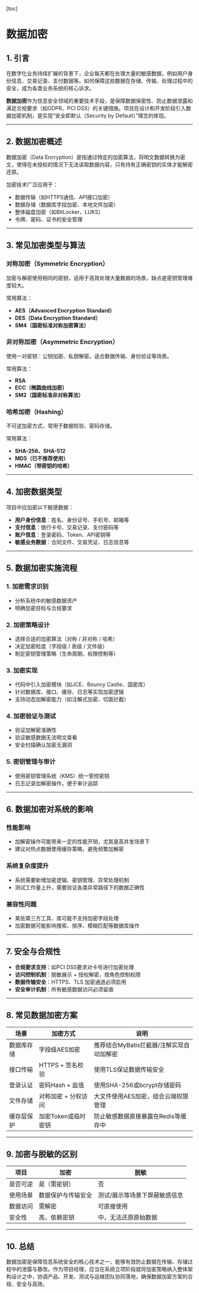 [toc]

# 数据加密

## **1. 引言**

在数字化业务持续扩展的背景下，企业每天都在处理大量的敏感数据，例如用户身份信息、交易记录、支付数据等。如何保障这些数据在存储、传输、处理过程中的安全，成为各类业务系统的核心诉求。

**数据加密**作为信息安全领域的重要技术手段，是保障数据保密性、防止数据泄露和满足合规要求（如GDPR、PCI DSS）的关键措施。项目在设计和开发阶段引入数据加密机制，是实现“安全即默认（Security by Default）”理念的体现。

------

## **2. 数据加密概述**

数据加密（Data Encryption）是指通过特定的加密算法，将明文数据转换为密文，使得在未授权的情况下无法读取数据内容，只有持有正确密钥的实体才能解密还原。

加密技术广泛应用于：

+ 数据传输（如HTTPS通信、API接口加密）
+ 数据存储（数据库字段加密、本地文件加密）
+ 整体磁盘加密（如BitLocker、LUKS）
+ 令牌、密码、证书的安全管理

------

## **3. 常见加密类型与算法**

### **对称加密（Symmetric Encryption）**

加密与解密使用相同的密钥，适用于高效处理大量数据的场景。缺点是密钥管理难度较大。

常用算法：

+ **AES（Advanced Encryption Standard）**
+ **DES（Data Encryption Standard）**
+ **SM4（国密标准对称加密算法）**

### **非对称加密（Asymmetric Encryption）**

使用一对密钥：公钥加密、私钥解密。适合数据传输、身份验证等场景。

常用算法：

+ **RSA**
+ **ECC（椭圆曲线加密）**
+ **SM2（国密标准非对称算法）**

### **哈希加密（Hashing）**

不可逆加密方式，常用于数据校验、密码存储。

常用算法：

+ **SHA-256、SHA-512**
+ **MD5（已不推荐使用）**
+ **HMAC（带密钥的哈希）**

------

## **4. 加密数据类型**

项目中应加密以下敏感数据：

+ **用户身份信息**：姓名、身份证号、手机号、邮箱等
+ **支付信息**：银行卡号、交易记录、支付密码等
+ **账户信息**：登录密码、Token、API密钥等
+ **敏感业务数据**：合同文件、交易凭证、日志信息等

------

## **5. 数据加密实施流程**

### **1. 加密需求识别**

+ 分析系统中的敏感数据资产
+ 明确加密目标与合规要求

### **2. 加密策略设计**

+ 选择合适的加密算法（对称 / 非对称 / 哈希）
+ 决定加密粒度（字段级 / 表级 / 文件级）
+ 制定密钥管理策略（生命周期、权限控制等）

### **3. 加密实现**

+ 代码中引入加密模块（如JCE、Bouncy Castle、国密库）
+ 针对数据库、接口、缓存、日志等实现加密逻辑
+ 支持动态加解密能力（如注解式加密、切面拦截）

### **4. 加密验证与测试**

+ 验证加解密准确性
+ 验证敏感数据无法明文查看
+ 安全扫描确认加密无漏洞

### **5. 密钥管理与审计**

+ 使用密钥管理系统（KMS）统一管控密钥
+ 日志记录加解密操作，便于审计追踪

------

## **6. 数据加密对系统的影响**

### **性能影响**

+ 加解密操作可能带来一定的性能开销，尤其是高并发场景下
+ 建议对热点数据使用缓存策略，避免频繁加解密

### **系统复杂度提升**

+ 系统需要新增加密逻辑、密钥管理、异常处理机制
+ 测试工作量上升，需要验证各类异常路径下的数据正确性

### **兼容性问题**

+ 某些第三方工具、库可能不支持加密字段处理
+ 加密数据可能影响搜索、排序、模糊匹配等数据库操作

------

## **7. 安全与合规性**

+ **合规要求支持**：如PCI DSS要求对卡号进行加密处理
+ **访问控制机制**：脱敏展示 + 授权解密，按角色控制权限
+ **数据传输安全**：HTTPS、TLS 加密通道必须启用
+ **安全审计机制**：所有敏感数据访问必须留痕

------

## **8. 常见数据加密方案**

| 场景       | 加密方式            | 说明                                     |
| ---------- | ------------------- | ---------------------------------------- |
| 数据库存储 | 字段级AES加密       | 推荐结合MyBatis拦截器/注解实现自动加解密 |
| 接口传输   | HTTPS + 签名校验    | 使用TLS保证数据传输安全                  |
| 登录认证   | 密码Hash + 盐值     | 使用SHA-256或bcrypt存储密码              |
| 文件存储   | 对称加密 + 分权访问 | 大文件使用AES加密，结合云端权限管理      |
| 缓存层保护 | 加密Token或临时密钥 | 防止敏感数据直接暴露在Redis等缓存中      |

------

## **9. 加密与脱敏的区别**

| 项目     | 加密               | 脱敏                          |
| -------- | ------------------ | ----------------------------- |
| 是否可逆 | 是（需密钥）       | 否                            |
| 使用场景 | 数据保护与传输安全 | 测试/展示等场景下屏蔽敏感信息 |
| 数据访问 | 需解密             | 可直接使用                    |
| 安全性   | 高，依赖密钥       | 中，无法还原原始数据          |

------

## **10. 总结**

数据加密是保障信息系统安全的核心技术之一，能够有效防止数据在传输、存储过程中的泄露与篡改。作为项目经理，应当在系统立项阶段就将加密策略纳入整体架构设计之中，协调产品、开发、测试与运维团队协同落地，确保数据加密方案的合规、安全与高效。